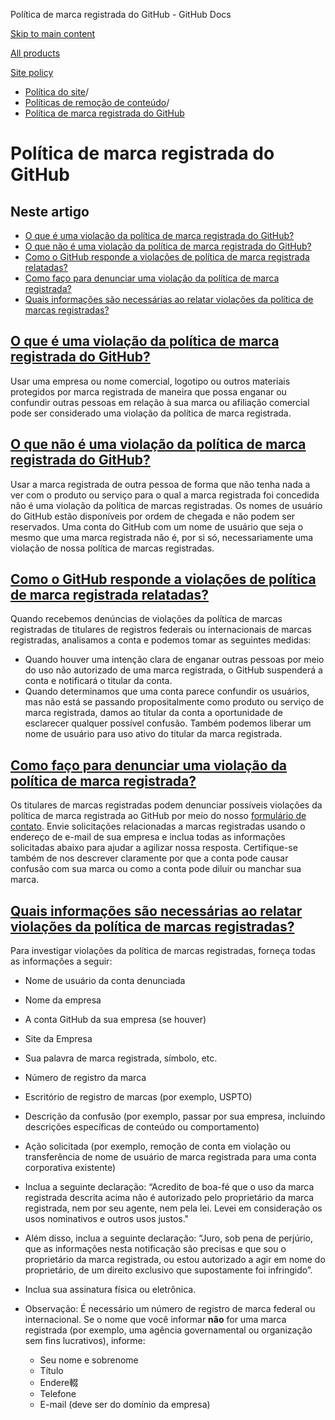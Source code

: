 Política de marca registrada do GitHub - GitHub Docs

[Skip to main content](#main-content)

[All products](/pt)

[Site policy](/site-policy)

* [Política do site](/pt/site-policy)/
* [Políticas de remoção de conteúdo](/pt/site-policy/content-removal-policies)/
* [Política de marca registrada do GitHub](/pt/site-policy/content-removal-policies/github-trademark-policy)

Política de marca registrada do GitHub
==========

Neste artigo
----------

* [O que é uma violação da política de marca registrada do GitHub?](#what-is-a-github-trademark-policy-violation)
* [O que não é uma violação da política de marca registrada do GitHub?](#what-is-not-a-github-trademark-policy-violation)
* [Como o GitHub responde a violações de política de marca registrada relatadas?](#how-does-github-respond-to-reported-trademark-policy-violations)
* [Como faço para denunciar uma violação da política de marca registrada?](#how-do-i-report-a-trademark-policy-violation)
* [Quais informações são necessárias ao relatar violações da política de marcas registradas?](#what-information-is-required-when-reporting-trademark-policy-violations)

[O que é uma violação da política de marca registrada do GitHub?](#what-is-a-github-trademark-policy-violation)
----------

Usar uma empresa ou nome comercial, logotipo ou outros materiais protegidos por marca registrada de maneira que possa enganar ou confundir outras pessoas em relação à sua marca ou afiliação comercial pode ser considerado uma violação da política de marca registrada.

[O que não é uma violação da política de marca registrada do GitHub?](#what-is-not-a-github-trademark-policy-violation)
----------

Usar a marca registrada de outra pessoa de forma que não tenha nada a ver com o produto ou serviço para o qual a marca registrada foi concedida não é uma violação da política de marcas registradas. Os nomes de usuário do GitHub estão disponíveis por ordem de chegada e não podem ser reservados. Uma conta do GitHub com um nome de usuário que seja o mesmo que uma marca registrada não é, por si só, necessariamente uma violação de nossa política de marcas registradas.

[Como o GitHub responde a violações de política de marca registrada relatadas?](#how-does-github-respond-to-reported-trademark-policy-violations)
----------

Quando recebemos denúncias de violações da política de marcas registradas de titulares de registros federais ou internacionais de marcas registradas, analisamos a conta e podemos tomar as seguintes medidas:

* Quando houver uma intenção clara de enganar outras pessoas por meio do uso não autorizado de uma marca registrada, o GitHub suspenderá a conta e notificará o titular da conta.
* Quando determinamos que uma conta parece confundir os usuários, mas não está se passando propositalmente como produto ou serviço de marca registrada, damos ao titular da conta a oportunidade de esclarecer qualquer possível confusão. Também podemos liberar um nome de usuário para uso ativo do titular da marca registrada.

[Como faço para denunciar uma violação da política de marca registrada?](#how-do-i-report-a-trademark-policy-violation)
----------

Os titulares de marcas registradas podem denunciar possíveis violações da política de marca registrada ao GitHub por meio do nosso [formulário de contato](https://support.github.com/contact?tags=docs-trademark). Envie solicitações relacionadas a marcas registradas usando o endereço de e-mail de sua empresa e inclua todas as informações solicitadas abaixo para ajudar a agilizar nossa resposta. Certifique-se também de nos descrever claramente por que a conta pode causar confusão com sua marca ou como a conta pode diluir ou manchar sua marca.

[Quais informações são necessárias ao relatar violações da política de marcas registradas?](#what-information-is-required-when-reporting-trademark-policy-violations)
----------

Para investigar violações da política de marcas registradas, forneça todas as informações a seguir:

* Nome de usuário da conta denunciada

* Nome da empresa

* A conta GitHub da sua empresa (se houver)

* Site da Empresa

* Sua palavra de marca registrada, símbolo, etc.

* Número de registro da marca

* Escritório de registro de marcas (por exemplo, USPTO)

* Descrição da confusão (por exemplo, passar por sua empresa, incluindo descrições específicas de conteúdo ou comportamento)

* Ação solicitada (por exemplo, remoção de conta em violação ou transferência de nome de usuário de marca registrada para uma conta corporativa existente)

* Inclua a seguinte declaração: “Acredito de boa-fé que o uso da marca registrada descrita acima não é autorizado pelo proprietário da marca registrada, nem por seu agente, nem pela lei. Levei em consideração os usos nominativos e outros usos justos."

* Além disso, inclua a seguinte declaração: “Juro, sob pena de perjúrio, que as informações nesta notificação são precisas e que sou o proprietário da marca registrada, ou estou autorizado a agir em nome do proprietário, de um direito exclusivo que supostamente foi infringido”.

* Inclua sua assinatura física ou eletrônica.

* Observação: É necessário um número de registro de marca federal ou internacional. Se o nome que você informar **não** for uma marca registrada (por exemplo, uma agência governamental ou organização sem fins lucrativos), informe:

  * Seu nome e sobrenome
  * Título
  * Endere輟
  * Telefone
  * E-mail (deve ser do domínio da empresa)
